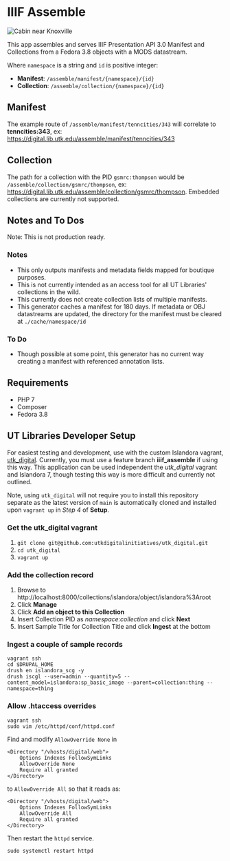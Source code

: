
# IIIF Assemble


<img src="https://digital.lib.utk.edu/iiif/2/collections~islandora~object~tenncities%3A343~datastream~OBJ/full/!400,400/0/default.jpg" alt="Cabin near Knoxville" />

This app assembles and serves IIIF Presentation API 3.0 Manifest and Collections from a Fedora 3.8 objects with a MODS datastream. 

Where `namespace` is a string and `id` is positive integer:

- **Manifest**: `/assemble/manifest/{namespace}/{id}` 
- **Collection**: ```/assemble/collection/{namespace}/{id}```

## Manifest

The example route of `/assemble/manifest/tenncities/343` will correlate to **tenncities:343**, ex: https://digital.lib.utk.edu/assemble/manifest/tenncities/343

## Collection

The path for a collection with the PID `gsmrc:thompson` would be `/assemble/collection/gsmrc/thompson`, ex: https://digital.lib.utk.edu/assemble/collection/gsmrc/thompson. Embedded collections are currently not supported.


## Notes and To Dos

Note: This is not production ready.


### Notes
- This only outputs manifests and metadata fields mapped for boutique purposes.
- This is not currently intended as an access tool for all UT Libraries' collections in the wild.
- This currently does not create collection lists of multiple manifests.
- This generator caches a manifest for 180 days. If metadata or OBJ datastreams are updated, the directory for the manifest must be cleared at `./cache/namespace/id`

### To Do
- Though possible at some point, this generator has no current way creating a manifest with referenced annotation lists.

## Requirements

- PHP 7
- Composer
- Fedora 3.8
 
## UT Libraries Developer Setup

For easiest testing and development, use with the custom Islandora vagrant, [utk_digital](https://github.com/utkdigitalinitiatives/utk_digital). Currently, you must use a feature branch **iiif_assemble** if using this way.
This application can be used independent the *utk_digital* vagrant and Islandora 7, though testing this way is more difficult and currently not outlined.

Note, using `utk_digital` will not require you to install this repository
separate as the latest version of `main` is automatically cloned and installed
upon `vagrant up` in *Step 4* of **Setup**.

### Get the utk_digital vagrant

1. `git clone git@github.com:utkdigitalinitiatives/utk_digital.git`
2. `cd utk_digital`
4. `vagrant up`

### Add the collection record

1. Browse to http://localhost:8000/collections/islandora/object/islandora%3Aroot
2. Click **Manage**
3. Click **Add an object to this Collection**
4. Insert Collection PID as *namespace:collection* and click **Next**
5. Insert Sample Title for Collection Title and click **Ingest** at the bottom

### Ingest a couple of sample records

```
vagrant ssh
cd $DRUPAL_HOME
drush en islandora_scg -y
drush iscgl --user=admin --quantity=5 --content_model=islandora:sp_basic_image --parent=collection:thing --namespace=thing
```

### Allow .htaccess overrides

```
vagrant ssh
sudo vim /etc/httpd/conf/httpd.conf
```

Find and modify `AllowOverride None` in

```
<Directory "/vhosts/digital/web">
    Options Indexes FollowSymLinks
    AllowOverride None
    Require all granted
</Directory>
```

to `AllowOverride All` so that it reads as:

```
<Directory "/vhosts/digital/web">
    Options Indexes FollowSymLinks
    AllowOverride All
    Require all granted
</Directory>
```

Then restart the `httpd` service.

```
sudo systemctl restart httpd
```
